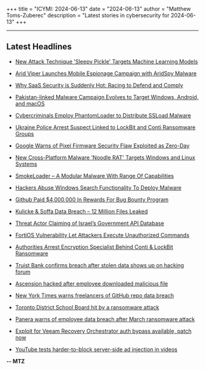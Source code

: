 +++
title = "ICYMI: 2024-06-13"
date = "2024-06-13"
author = "Matthew Toms-Zuberec"
description = "Latest stories in cybersecurity for 2024-06-13"
+++

---------------------------------------------------------------------------
## Latest Headlines
- [New Attack Technique 'Sleepy Pickle' Targets Machine Learning Models](https://thehackernews.com/2024/06/new-attack-technique-sleepy-pickle.html)

- [Arid Viper Launches Mobile Espionage Campaign with AridSpy Malware](https://thehackernews.com/2024/06/arid-viper-launches-mobile-espionage.html)

- [Why SaaS Security is Suddenly Hot: Racing to Defend and Comply](https://thehackernews.com/2024/06/why-saas-security-is-suddenly-hot.html)

- [Pakistan-linked Malware Campaign Evolves to Target Windows, Android, and macOS](https://thehackernews.com/2024/06/pakistan-linked-malware-campaign.html)

- [Cybercriminals Employ PhantomLoader to Distribute SSLoad Malware](https://thehackernews.com/2024/06/cybercriminals-employ-phantomloader-to.html)

- [Ukraine Police Arrest Suspect Linked to LockBit and Conti Ransomware Groups](https://thehackernews.com/2024/06/ukraine-police-arrest-suspect-linked-to.html)

- [Google Warns of Pixel Firmware Security Flaw Exploited as Zero-Day](https://thehackernews.com/2024/06/google-warns-of-pixel-firmware-security.html)

- [New Cross-Platform Malware 'Noodle RAT' Targets Windows and Linux Systems](https://thehackernews.com/2024/06/new-cross-platform-malware-noodle-rat.html)

- [SmokeLoader – A Modular Malware With Range Of Capabilities](https://cybersecuritynews.com/smokeloader-modular-malware-capabilities/)

- [Hackers Abuse Windows Search Functionality To Deploy Malware](https://cybersecuritynews.com/hackers-abuse-windows-search/)

- [Github Paid $4,000,000 In Rewards For Bug Bounty Program](https://cybersecuritynews.com/github-paid-4000000-in-rewards/)

- [Kulicke & Soffa Data Breach – 12 Million Files Leaked](https://cybersecuritynews.com/kulicke-soffa-data-breach/)

- [Threat Actor Claiming of Israel’s Government API Database](https://cybersecuritynews.com/threat-claiming-api-database/)

- [FortiOS Vulnerability Let Attackers Execute Unauthorized Commands](https://cybersecuritynews.com/fortios-vulnerability-unauthorized-commands/)

- [Authorities Arrest Encryption Specialist Behind Conti & LockBit Ransomware](https://cybersecuritynews.com/encryption-specialist-conti-lockbit/)

- [Truist Bank confirms breach after stolen data shows up on hacking forum](https://www.bleepingcomputer.com/news/security/truist-bank-confirms-data-breach-after-stolen-data-shows-up-on-hacking-forum/)

- [Ascension hacked after employee downloaded malicious file](https://www.bleepingcomputer.com/news/security/ascension-hacked-after-employee-downloaded-malicious-file/)

- [New York Times warns freelancers of GitHub repo data breach](https://www.bleepingcomputer.com/news/security/new-york-times-warns-freelancers-of-github-repo-data-breach/)

- [Toronto District School Board hit by a ransomware attack](https://www.bleepingcomputer.com/news/security/toronto-district-school-board-hit-by-a-ransomware-attack/)

- [Panera warns of employee data breach after March ransomware attack](https://www.bleepingcomputer.com/news/security/panera-warns-of-employee-data-breach-after-march-ransomware-attack/)

- [Exploit for Veeam Recovery Orchestrator auth bypass available, patch now](https://www.bleepingcomputer.com/news/security/exploit-for-veeam-recovery-orchestrator-auth-bypass-available-patch-now/)

- [YouTube tests harder-to-block server-side ad injection in videos](https://www.bleepingcomputer.com/news/google/youtube-tests-harder-to-block-server-side-ad-injection-in-videos/)

**-- MTZ**
